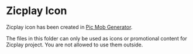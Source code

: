 # Zicplay Icon

Zicplay icon has been created in [Pic Mob Generator](https://picmobgenerator.olfsoftware.fr).

The files in this folder can only be used as icons or promotional content for Zicplay project. You are not allowed to use them outside.
